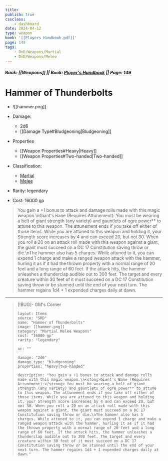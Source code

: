 ```yaml
---
title:
publish: true
cssclass:
    - dashboard
date: 2024-04-12
type: weapon
book: '[[Players Handbook.pdf]]'
page: 149
tags:
    - DnD/Weapons/Martial
    - DnD/Weapons/Melee
---
```


##### Back: [[Weapons]] || Book: [Player's Handbook](https://drive.google.com/drive/folders/1O5bhpYizcIT5xxAoLOuzCRht_PVS7VSG?usp=sharing) || Page: 149

# Hammer of Thunderbolts

- ![[hammer.png]]
- Damage:
    - 2d6
	- [[Damage Type#Bludgeoning|Bludgeoning]]
- Properties
    - [[Weapon Properties#Heavy|Heavy]]
    - [[Weapon Properties#Two-handed|Two-handed]]

- Classification:
    - [Martial](https://benl0.github.io/The-Editors-Dungeon/tags/DnD/Weapons/Martial)
    - [Melee](https://benl0.github.io/The-Editors-Dungeon/tags/DnD/Weapons/Melee)
- Rarity: legendary
- Cost: 16000 gp

> You gain a +1 bonus to attack and damage rolls made with this magic weapon.\n<stong>Giant's Bane (Requires Attunement):</strong> You must be wearing a belt of giant strength (any variety) and gauntlets of ogre power** to attune to this weapon. The attunement ends if you take off either of those items. While you are attuned to this weapon and holding it, your Strength score increases by 4 and can exceed 20, but not 30. When you roll a 20 on an attack roll made with this weapon against a giant, the giant must succeed on a DC 17 Constitution saving throw or die.\nThe hammer also has 5 charges. While attuned to it, you can expend 1 charge and make a ranged weapon attack with the hammer, hurling it as if it had the thrown property with a normal range of 20 feet and a long range of 60 feet. If the attack hits, the hammer unleashes a thunderclap audible out to 300 feet. The target and every creature within 30 feet of it must succeed on a DC 17 Constitution saving throw or be stunned until the end of your next turn. The hammer regains 1d4 + 1 expended charges daily at dawn.

---

> [!BUG]- GM's Corner
>
> ```statblock
> layout: Items
> source: "SRD"
> name: "Hammer of Thunderbolts"
> image: [[hammer.png]]
> category: "Martial Melee Weapons"
> cost: "16000 gp"
> rarity: "legendary"
>
> ac: ""
>
> damage: "2d6"
> damage_type: "bludgeoning"
> properties: "heavy|two-handed"
>
> description: "You gain a +1 bonus to attack and damage rolls made with this magic weapon.\n<stong>Giant's Bane (Requires Attunement):</strong> You must be wearing a belt of giant strength (any variety) and gauntlets of ogre power** to attune to this weapon. The attunement ends if you take off either of those items. While you are attuned to this weapon and holding it, your Strength score increases by 4 and can exceed 20, but not 30. When you roll a 20 on an attack roll made with this weapon against a giant, the giant must succeed on a DC 17 Constitution saving throw or die.\nThe hammer also has 5 charges. While attuned to it, you can expend 1 charge and make a ranged weapon attack with the hammer, hurling it as if it had the thrown property with a normal range of 20 feet and a long range of 60 feet. If the attack hits, the hammer unleashes a thunderclap audible out to 300 feet. The target and every creature within 30 feet of it must succeed on a DC 17 Constitution saving throw or be stunned until the end of your next turn. The hammer regains 1d4 + 1 expended charges daily at dawn."
> ```

